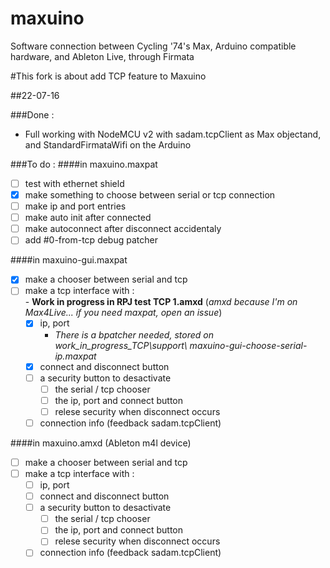 # maxuino
Software connection between Cycling '74's Max, Arduino compatible hardware, and Ableton Live, through Firmata

#This fork is about add TCP feature to Maxuino

##22-07-16

###Done :
- Full working with NodeMCU v2 with sadam.tcpClient as Max objectand, and StandardFirmataWifi on the Arduino

###To do :
####in maxuino.maxpat
- [ ] test with ethernet shield
- [x] make something to choose between serial or tcp connection
- [ ] make ip and port entries
- [ ] make auto init after connected
- [ ] make autoconnect after disconnect accidentaly
- [ ] add #0-from-tcp debug patcher

####in maxuino-gui.maxpat
- [x] make a chooser between serial and tcp
- [ ] make a tcp interface with :  
      - **Work in progress in  RPJ test TCP 1.amxd** (*amxd because I'm on Max4Live... if you need maxpat, open an issue*)
  - [x] ip, port                    
      - *There is a bpatcher needed, stored on work_in_progress_TCP\support\ maxuino-gui-choose-serial-ip.maxpat*
  - [x] connect and disconnect button
  - [ ] a security button to desactivate 
    - [ ] the serial / tcp chooser
    - [ ] the ip, port and connect button
    - [ ] relese security when disconnect occurs
  - [ ] connection info (feedback sadam.tcpClient)

####in maxuino.amxd (Ableton m4l device)
- [ ] make a chooser between serial and tcp
- [ ] make a tcp interface with :
  - [ ] ip, port
  - [ ] connect and disconnect button
  - [ ] a security button to desactivate 
    - [ ] the serial / tcp chooser
    - [ ] the ip, port and connect button
    - [ ] relese security when disconnect occurs
  - [ ] connection info (feedback sadam.tcpClient)

